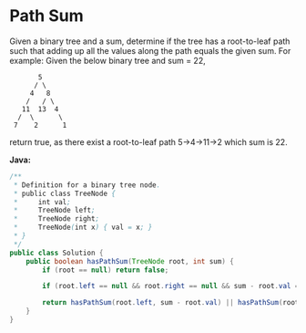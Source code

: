 # Path Sum

Given a binary tree and a sum, determine if the tree has a root-to-leaf path such that adding up all the values along the path equals the given sum.
For example:
Given the below binary tree and sum = 22,

           5
          / \
         4   8
        /   / \
       11  13  4
      /  \      \
     7    2      1

return true, as there exist a root-to-leaf path 5->4->11->2 which sum is 22.

**Java:**
```java
/**
 * Definition for a binary tree node.
 * public class TreeNode {
 *     int val;
 *     TreeNode left;
 *     TreeNode right;
 *     TreeNode(int x) { val = x; }
 * }
 */
public class Solution {
    public boolean hasPathSum(TreeNode root, int sum) {
        if (root == null) return false;

        if (root.left == null && root.right == null && sum - root.val == 0) return true;

        return hasPathSum(root.left, sum - root.val) || hasPathSum(root.right, sum - root.val);
    }
}
```
